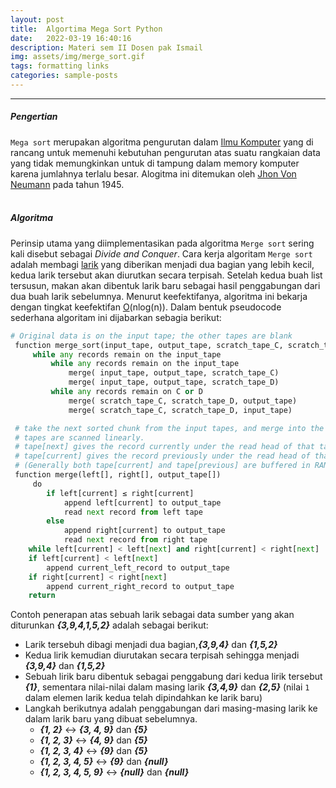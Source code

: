 ```yaml
---
layout: post
title:  Algortima Mega Sort Python
date:   2022-03-19 16:40:16
description: Materi sem II Dosen pak Ismail
img: assets/img/merge_sort.gif
tags: formatting links
categories: sample-posts
---
```

***
##### Pengertian
`Mega sort` merupakan algoritma pengurutan dalam [Ilmu Komputer](https://id.wikipedia.org/wiki/Ilmu_komputer) yang di rancang untuk memenuhi kebutuhan pengurutan atas suatu rangkaian data yang tidak memungkinkan untuk di tampung dalam memory komputer karena jumlahnya terlalu besar. Alogitma ini ditemukan oleh [Jhon Von Neumann](https://id.wikipedia.org/wiki/Arsitektur_von_Neumann#:~:text=John%20Van%20Neumann%20seorang%20ahli,Inggris%3A%20stored%20program%20concept) pada tahun 1945. <br> <br>

##### Algoritma 
Perinsip utama yang diimplementasikan pada algoritma `Merge sort` sering kali disebut sebagai *Divide and Conquer*. Cara kerja algoritam `Merge sort` adalah membagi [larik](https://id.wikipedia.org/wiki/Larik) yang diberikan menjadi dua bagian yang lebih kecil, kedua larik tersebut akan diurutkan secara terpisah. Setelah kedua buah list tersusun, makan akan dibentuk larik baru sebagai hasil penggabungan dari dua buah larik sebelumnya. Menurut keefektifanya, algoritma ini bekarja dengan tingkat keefektifan [O](https://id.wikipedia.org/wiki/Notasi_O_besar)(nlog(n)). Dalam bentuk pseudocode sederhana algoritam ini dijabarkan sebagia berikut:
```python
# Original data is on the input tape; the other tapes are blank
 function merge_sort(input_tape, output_tape, scratch_tape_C, scratch_tape_D)
     while any records remain on the input_tape
         while any records remain on the input_tape
             merge( input_tape, output_tape, scratch_tape_C)
             merge( input_tape, output_tape, scratch_tape_D)
         while any records remain on C or D
             merge( scratch_tape_C, scratch_tape_D, output_tape)
             merge( scratch_tape_C, scratch_tape_D, input_tape)

 # take the next sorted chunk from the input tapes, and merge into the single given output_tape.
 # tapes are scanned linearly.
 # tape[next] gives the record currently under the read head of that tape.
 # tape[current] gives the record previously under the read head of that tape.
 # (Generally both tape[current] and tape[previous] are buffered in RAM ...)
 function merge(left[], right[], output_tape[])
     do
        if left[current] ≤ right[current]
            append left[current] to output_tape
            read next record from left tape
        else
            append right[current] to output_tape
            read next record from right tape
    while left[current] < left[next] and right[current] < right[next]
    if left[current] < left[next]
        append current_left_record to output_tape
    if right[current] < right[next]
        append current_right_record to output_tape
    return
```

Contoh penerapan atas sebuah larik sebagai data sumber yang akan diturunkan ***{3,9,4,1,5,2}*** adalah sebagai berikut:
* Larik tersebuh dibagi menjadi dua bagian,***{3,9,4}*** dan ***{1,5,2}***
* Kedua lirik kemudian diurutakan secara terpisah sehingga menjadi ***{3,9,4}*** dan ***{1,5,2}***
* Sebuah lirik baru dibentuk sebagai penggabung dari kedua lirik tersebut ***{1}***, sementara nilai-nilai dalam masing larik ***{3,4,9}*** dan ***{2,5}*** (nilai `1` dalam elemen larik kedua telah dipindahkan ke larik baru)
* Langkah berikutnya adalah penggabungan dari masing-masing larik ke dalam larik baru yang dibuat sebelumnya.
  * ***{1, 2}*** <-> ***{3, 4, 9}*** dan ***{5}***
  * ***{1, 2, 3}*** <-> ***{4, 9}*** dan ***{5}***
  * ***{1, 2, 3, 4}*** <-> ***{9}*** dan ***{5}***
  * ***{1, 2, 3, 4, 5}*** <-> ***{9}*** dan ***{null}***
  * ***{1, 2, 3, 4, 5, 9}*** <-> ***{null}*** dan ***{null}***

